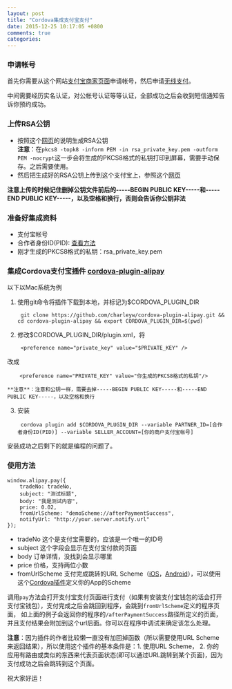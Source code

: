 ```yaml
---
layout: post
title: "Cordova集成支付宝支付"
date: 2015-12-25 10:17:05 +0800
comments: true
categories: 
---
```

### 申请帐号
首先你需要从这个网站[支付宝商家页面](https://b.alipay.com/newIndex.htm)申请帐号，然后申请[无线支付](https://b.alipay.com/order/productDetail.htm?productId=2015110218010538)。

中间需要经历实名认证，对公帐号认证等等认证，全部成功之后会收到短信通知告诉你预约成功。

### 上传RSA公钥
* 按照这个[网页](http://doc.open.alipay.com/doc2/detail.htm?spm=0.0.0.0.WSkmo8&treeId=58&articleId=103242&docType=1)的说明生成RSA公钥  
**注意**：在`pkcs8 -topk8 -inform PEM -in rsa_private_key.pem -outform PEM -nocrypt`这一步会将生成的PKCS8格式的私钥打印到屏幕，需要手动保存。之后需要使用。
* 然后把生成好的RSA公钥上传到这个支付宝上，参照这个[网页](http://doc.open.alipay.com/doc2/detail.htm?spm=0.0.0.0.KOQ7dv&treeId=58&articleId=103578&docType=1)

**注意上传的时候记住删掉公钥文件前后的-----BEGIN PUBLIC KEY-----和-----END PUBLIC KEY-----，以及空格和换行，否则会告诉你公钥非法**
<!-- more -->
### 准备好集成资料

* 支付宝帐号
* 合作者身份ID(PID): [查看方法](http://doc.open.alipay.com/doc2/detail?treeId=58&articleId=103544&docType=1)
* 刚才生成的PKCS8格式的私钥：rsa_private_key.pem

### 集成Cordova支付宝插件 [cordova-plugin-alipay](https://github.com/charleyw/cordova-plugin-alipay.git)

以下以Mac系统为例

1. 使用git命令将插件下载到本地，并标记为$CORDOVA_PLUGIN_DIR

		git clone https://github.com/charleyw/cordova-plugin-alipay.git && cd cordova-plugin-alipay && export CORDOVA_PLUGIN_DIR=$(pwd)

2. 修改$CORDOVA_PLUGIN_DIR/plugin.xml，将

		<preference name="private_key" value="$PRIVATE_KEY" />
改成

		<preference name="PRIVATE_KEY" value="你生成的PKCS8格式的私钥"/>

	**注意**：注意和公钥一样，需要去掉-----BEGIN PUBLIC KEY-----和-----END PUBLIC KEY-----，以及空格和换行
3. 安装

		cordova plugin add $CORDOVA_PLUGIN_DIR --variable PARTNER_ID=[合作者身份ID(PID)] --variable SELLER_ACCOUNT=[你的商户支付宝帐号]

安装成功之后剩下的就是编程的问题了。

### 使用方法
```
window.alipay.pay({
	tradeNo: tradeNo,
	subject: "测试标题",
	body: "我是测试内容",
	price: 0.02,
	fromUrlScheme: "demoScheme://afterPaymentSuccess",
	notifyUrl: "http://your.server.notify.url"
});
```
* tradeNo 这个是支付宝需要的，应该是一个唯一的ID号
* subject 这个字段会显示在支付宝付款的页面
* body 订单详情，没找到会显示哪里
* price 价格，支持两位小数
* fromUrlScheme 支付完成跳转的URL Scheme（[iOS](https://developer.apple.com/library/ios/documentation/iPhone/Conceptual/iPhoneOSProgrammingGuide/Inter-AppCommunication/Inter-AppCommunication.html)，[Android](http://developer.android.com/training/basics/intents/filters.html)），可以使用这个[Cordova插件](https://github.com/EddyVerbruggen/Custom-URL-scheme)定义你的App的Scheme

调用`pay`方法会打开支付宝支付页面进行支付（如果有安装支付宝钱包的话会打开支付宝钱包），支付完成之后会跳回到程序，会跳到`fromUrlScheme`定义的程序页面，
如上面的例子会返回你的程序的`/afterPaymentSuccess`路径所定义的页面，并且支付结果会附加到这个url后面。你可以在程序中调试来确定该怎么处理。

**注意**：因为插件的作者比较懒一直没有加回掉函数（所以需要使用URL Scheme来返回结果），所以使用这个插件的基本条件是：1. 使用URL Scheme， 2. 你的应用有路由或类似的东西来代表页面状态(即可以通过URL跳转到某个页面)，因为支付成功之后会跳转到这个页面。

祝大家好运！
